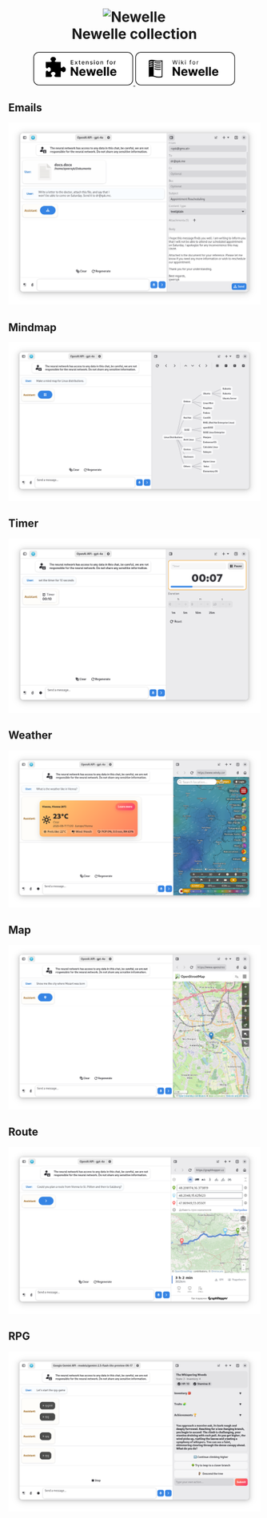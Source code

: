 <h1 align="center">
  <img src="https://raw.githubusercontent.com/qwersyk/Assets/refs/heads/main/extension.svg" alt="Newelle" width="192" height="192"/>
  <br>
  Newelle collection
</h1>
<p align="center">
    <a href="https://github.com/topics/newelle-extension">
      <picture>
        <source srcset="https://raw.githubusercontent.com/qwersyk/Assets/main/newelle-extension.svg" media="(prefers-color-scheme: light)">
        <source srcset="https://raw.githubusercontent.com/qwersyk/Assets/main/newelle-extension-dark.svg" media="(prefers-color-scheme: dark)">
        <img width="200" alt="Download on Flathub" src="https://raw.githubusercontent.com/qwersyk/Assets/main/newelle-extension.svg"/>
      </picture>
    </a>
    <a href="https://github.com/qwersyk/Newelle/wiki/User-guide-to-Extensions">
      <picture>
        <source srcset="https://raw.githubusercontent.com/qwersyk/Assets/main/newelle-wiki.svg" media="(prefers-color-scheme: light)">
        <source srcset="https://raw.githubusercontent.com/qwersyk/Assets/main/newelle-wiki-dark.svg" media="(prefers-color-scheme: dark)">
        <img width="200" alt="Wiki for Newelle" src="https://raw.githubusercontent.com/qwersyk/Assets/main/newelle-wiki.svg"/>
      </picture>
    </a>
    <br>
</p>

## Emails
<a href="extensions/email.py">
    <picture>
        <source srcset="screenshots/email-w.png" media="(prefers-color-scheme: light)">
        <source srcset="screenshots/email-b.png" media="(prefers-color-scheme: dark)">
        <img src="screenshots/email-w.png" alt="emails">
    </picture>
</a>

## Mindmap
<a href="extensions/mindmap.py">
    <picture>
        <source srcset="screenshots/mindmap-w.png" media="(prefers-color-scheme: light)">
        <source srcset="screenshots/mindmap-b.png" media="(prefers-color-scheme: dark)">
        <img src="screenshots/mindmap-w.png" alt="mindmap">
    </picture>
</a>

## Timer
<a href="extensions/timer.py">
    <picture>
        <source srcset="screenshots/timer-w.png" media="(prefers-color-scheme: light)">
        <source srcset="screenshots/timer-b.png" media="(prefers-color-scheme: dark)">
        <img src="screenshots/timer-w.png" alt="timer">
    </picture>
</a>

## Weather
<a href="extensions/weather.py">
    <picture>
        <source srcset="screenshots/weather-w.png" media="(prefers-color-scheme: light)">
        <source srcset="screenshots/weather-b.png" media="(prefers-color-scheme: dark)">
        <img src="screenshots/weather-w.png" alt="weather">
    </picture>
</a>

## Map
<a href="extensions/map.py">
    <picture>
        <source srcset="screenshots/map-w.png" media="(prefers-color-scheme: light)">
        <source srcset="screenshots/map-b.png" media="(prefers-color-scheme: dark)">
        <img src="screenshots/map-w.png" alt="map">
    </picture>
</a>

## Route
<a href="extensions/route.py">
    <picture>
        <source srcset="screenshots/route-w.png" media="(prefers-color-scheme: light)">
        <source srcset="screenshots/route-b.png" media="(prefers-color-scheme: dark)">
        <img src="screenshots/route-w.png" alt="route">
    </picture>
</a>

## RPG
<a href="extensions/rpg.py">
    <picture>
        <source srcset="screenshots/rpg-w.png" media="(prefers-color-scheme: light)">
        <source srcset="screenshots/rpg-b.png" media="(prefers-color-scheme: dark)">
        <img src="screenshots/rpg-w.png" alt="rpg">
    </picture>
</a>